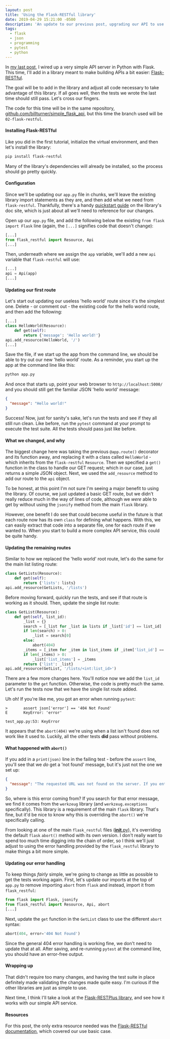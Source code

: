 ```yaml
---
layout: post
title: 'Using the Flask-RESTful library'
date: 2019-04-29 15:21:00 -0500
description: 'An update to our previous post, upgrading our API to use the Flask-RESTful library'
tags:
  - flask
  - json
  - programming
  - pytest
  - python
---
```


In [my last post]({{site.url}}/2019/04/simple-json-api-with-flask/), I wired up a very simple API server in Python with Flask. This time, I'll add in a library meant to make building APIs a bit easier: [Flask-RESTful](https://flask-restful.readthedocs.io/en/latest/).

The goal will be to add in the library and adjust all code necessary to take advantage of this library. If all goes well, then the tests we wrote the last time should still pass. Let's cross our fingers.

The code for this time will be in the same repository, [github.com/billturner/simple_flask_api](https://github.com/billturner/simple_flask_api), but this time the branch used will be `02-flask-restful`.

<!--more-->

#### Installing Flask-RESTful

Like you did in the first tutorial, initialize the virtual environment, and then let's install the library:

```bash
pip install flask-restful
```

Many of the library's dependencies will already be installed, so the process should go pretty quickly.

#### Configuration

Since we'll be updating our `app.py` file in chunks, we'll leave the existing library import statements as they are, and then add what we need from `flask-restful`. Thankfully, there's a handy [quickstart guide](https://flask-restful.readthedocs.io/en/latest/quickstart.html) on the library's doc site, which is just about all we'll need to reference for our changes.

Open up our `app.py` file, and add the following below the existing `from flask import Flask` line (again, the `[...]` signifies code that doesn't change):

```python
[...]
from flask_restful import Resource, Api
[...]
```

Then, underneath where we assign the `app` variable, we'll add a new `api` variable that `flask-restful` will use:

```python
[...]
api = Api(app)
[...]
```

#### Updating our first route

Let's start out updating our useless 'hello world' route since it's the simplest one. Delete - or comment out - the existing code for the hello world route, and then add the following:

```python
[...]
class HelloWorld(Resource):
    def get(self):
        return {'message': 'Hello world!'}
api.add_resource(HelloWorld, '/')
[...]
```

Save the file, if we start up the app from the command line, we should be able to try out our new 'hello world' route. As a reminder, you start up the app at the command line like this:

```bash
python app.py
```

And once that starts up, point your web browser to `http://localhost:5000/` and you should still get the familiar JSON 'hello world' message:

```json
{
  "message": "Hello world!"
}
```

Success! Now, just for sanity's sake, let's run the tests and see if they all still run clean. Like before, run the `pytest` command at your prompt to execute the test suite. All the tests should pass just like before.

#### What we changed, and why

The biggest change here was taking the previous `@app.route()` decorator and its function away, and replacing it with a class called `HelloWorld` - which inherits from the `flask-restful` `Resource`. Then we specified a `get()` function in the class to handle our GET request; which in our case, just returns a simple JSON object. Next, we used the `add_resource` method to add our route to the `api` object.

To be honest, at this point I'm not sure I'm seeing a major benefit to using the library. Of course, we just updated a basic GET route, but we didn't really reduce much in the way of lines of code, although we _were_ able to get by without using the `jsonify` method from the main `flask` library.

However, one benefit I do see that could become useful in the future is that each route now has its own `class` for defining what happens. With this, we can easily extract that code into a separate file, one for each route if we wanted to. When you start to build a more complex API service, this could be quite handy.

#### Updating the remaining routes

Similar to how we replaced the 'hello world' root route, let's do the same for the main list listing route:

```python
class GetLists(Resource):
    def get(self):
        return {'lists': lists}
api.add_resource(GetLists, '/lists')
```

Before moving forward, quickly run the tests, and see if that route is working as it should. Then, update the single list route:

```python
class GetList(Resource):
    def get(self, list_id):
        _list = {}
        search = [_list for _list in lists if _list['id'] == list_id]
        if len(search) > 0:
            _list = search[0]
        else:
            abort(404)
        _items = [_item for _item in list_items if _item['list_id'] == list_id]
        if len(_items) > 0:
            _list['list_items'] = _items
        return {'list': _list}
api.add_resource(GetList, '/lists/<int:list_id>')
```

There are a few more changes here. You'll notice now we add the `list_id` parameter to the `get` function. Otherwise, the code is pretty much the same. Let's run the tests now that we have the single list route added.

Uh oh! If you're like me, you got an error when running `pytest`:

```text
>       assert json['error'] == '404 Not Found'
E       KeyError: 'error'

test_app.py:53: KeyError
```

It appears that the `abort(404)` we're using when a list isn't found does not work like it used to. Luckily, all the other tests **did** pass without problems.

#### What happened with `abort()`

If you add in a `print(json)` line in the failing test - before the `assert` line, you'll see that we _do_ get a 'not found' message, but it's just not the one we set up:

```json
{
  "message": "The requested URL was not found on the server. If you entered the URL manually please check your spelling and try again."
}
```

So, where is this error coming from? If you search for that error message, we find it comes from the `werkzeug` library (and `werkzeug.exceptions` specifically). This library is a requirement of the main `flask` library. That's fine, but it'd be nice to know why this is overriding the `abort()` we're specifically calling.

From looking at one of the main `flask_restful` files ([**init**.py](https://github.com/flask-restful/flask-restful/blob/master/flask_restful/__init__.py)), it's overriding the default `flask` `abort()` method with its own version. I don't really want to spend too much time digging into the chain of order, so I think we'll just adjust to using the error handling provided by the `flask_restful` library to make things a bit more simple.

#### Updating our error handling

To keep things _fairly_ simple, we're going to change as little as possible to get the tests working again. First, let's update our imports at the top of `app.py` to remove importing `abort` from `flask` and instead, import it from `flask_restful`:

```python
from flask import Flask, jsonify
from flask_restful import Resource, Api, abort
[...]
```

Next, update the `get` function in the `GetList` class to use the different `abort` syntax:

```python
abort(404, error='404 Not Found')
```

Since the general 404 error handling is working fine, we don't need to update that at all. After saving, and re-running `pytest` at the command line, you should have an error-free output.

#### Wrapping up

That didn't require too many changes, and having the test suite in place definitely made validating the changes made quite easy. I'm curious if the other libraries are just as simple to use.

Next time, I think I'll take a look at the [Flask-RESTPlus library](https://flask-restplus.readthedocs.io/en/stable/), and see how it works with our simple API service.

#### Resources

For this post, the only extra resource needed was the [Flask-RESTful documentation](https://flask-restful.readthedocs.io/en/latest/), which covered our use basic case.
